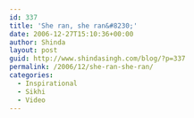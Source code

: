 ```yaml
---
id: 337
title: 'She ran, she ran&#8230;'
date: 2006-12-27T15:10:36+00:00
author: Shinda
layout: post
guid: http://www.shindasingh.com/blog/?p=337
permalink: /2006/12/she-ran-she-ran/
categories:
  - Inspirational
  - Sikhi
  - Video
---
```

